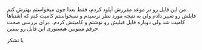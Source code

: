 من این فایل رو در موعد مقررش آپلود کردم، فقط بعدا چون میخواستم بهترش کنم فایلش رو تغییر دادم ولی به نتیجه مورد نظر نرسیدم و نمیخواستم کامیت کنم که اشتباها کامیت شد ولی دوباره فایل قبلیش رو نوشتم و کامیتش کردم.
.برای بررسی صحت حرفم میتونین هیستوری این فایل رو ببینین

با تشکر
